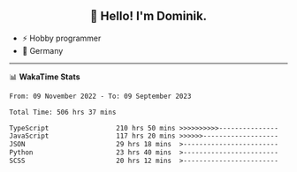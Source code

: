 <h2 align="center">👋 Hello! I'm Dominik.</h2>

- ⚡ Hobby programmer
- 📍 Germany

---
📊 **WakaTime Stats**
<!--START_SECTION:waka-->

```txt
From: 09 November 2022 - To: 09 September 2023

Total Time: 506 hrs 37 mins

TypeScript                 210 hrs 50 mins >>>>>>>>>>---------------   41.62 %
JavaScript                 117 hrs 20 mins >>>>>>-------------------   23.16 %
JSON                       29 hrs 18 mins  >------------------------   05.79 %
Python                     23 hrs 40 mins  >------------------------   04.67 %
SCSS                       20 hrs 12 mins  >------------------------   03.99 %
```

<!--END_SECTION:waka-->
